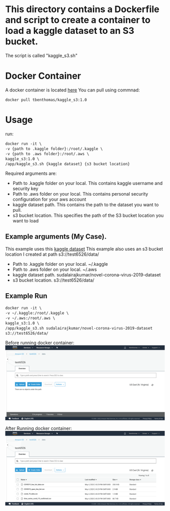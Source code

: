 # This directory contains a Dockerfile and script to create a container to load a kaggle dataset to an S3 bucket. 

The script is called "kaggle_s3.sh"
# Docker Container
A docker container is located [here](https://hub.docker.com/repository/docker/tbenthomas/kaggle_s3/tags?page=1)
You can pull using commnad:
```
docker pull tbenthomas/kaggle_s3:1.0
```

# Usage
run: 
```
docker run -it \
-v {path to .kaggle folder}:/root/.kaggle \
-v {path to .aws folder}:/root/.aws \
kaggle_s3:1.0 \
/app/kaggle_s3.sh {kaggle dataset} {s3 bucket location}
```

Required arguments are:
- Path to .kaggle folder on your local. This contains kaggle username and security key
- Path to .aws folder on your local. This contains personal security configuration for your aws account
- kaggle dataset path. This contains the path to the dataset you want to pull.
- s3 bucket location. This specifies the path of the S3 bucket location you want to load

## Example arguments (My Case).
This example uses this [kaggle dataset](https://www.kaggle.com/sudalairajkumar/novel-corona-virus-2019-dataset) 
This example also uses an s3 bucket location I created at path s3://test6526/data/

- Path to .kaggle folder on your local. ~/.kaggle
- Path to .aws folder on your local. ~/.aws
- kaggle dataset path. sudalairajkumar/novel-corona-virus-2019-dataset
- s3 bucket location. s3://test6526/data/

## Example Run
```
docker run -it \
-v ~/.kaggle:/root/.kaggle \
-v ~/.aws:/root/.aws \
kaggle_s3:1.0 \
/app/kaggle_s3.sh sudalairajkumar/novel-corona-virus-2019-dataset s3://test6526/data/

```

Before running docker container:
![image](screenshots/before_load.png)

After Running docker container:
![image](screenshots/after_load.png)
